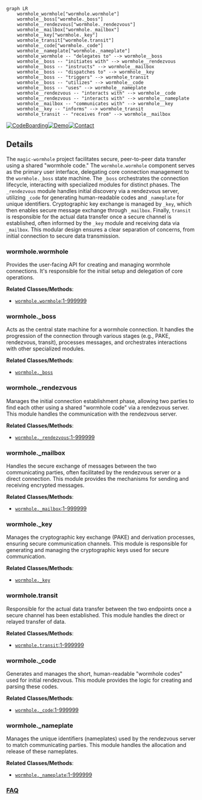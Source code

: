 ```mermaid
graph LR
    wormhole_wormhole["wormhole.wormhole"]
    wormhole__boss["wormhole._boss"]
    wormhole__rendezvous["wormhole._rendezvous"]
    wormhole__mailbox["wormhole._mailbox"]
    wormhole__key["wormhole._key"]
    wormhole_transit["wormhole.transit"]
    wormhole__code["wormhole._code"]
    wormhole__nameplate["wormhole._nameplate"]
    wormhole_wormhole -- "delegates to" --> wormhole__boss
    wormhole__boss -- "initiates with" --> wormhole__rendezvous
    wormhole__boss -- "instructs" --> wormhole__mailbox
    wormhole__boss -- "dispatches to" --> wormhole__key
    wormhole__boss -- "triggers" --> wormhole_transit
    wormhole__boss -- "utilizes" --> wormhole__code
    wormhole__boss -- "uses" --> wormhole__nameplate
    wormhole__rendezvous -- "interacts with" --> wormhole__code
    wormhole__rendezvous -- "interacts with" --> wormhole__nameplate
    wormhole__mailbox -- "communicates with" --> wormhole__key
    wormhole__key -- "informs" --> wormhole_transit
    wormhole_transit -- "receives from" --> wormhole__mailbox
```

[![CodeBoarding](https://img.shields.io/badge/Generated%20by-CodeBoarding-9cf?style=flat-square)](https://github.com/CodeBoarding/GeneratedOnBoardings)[![Demo](https://img.shields.io/badge/Try%20our-Demo-blue?style=flat-square)](https://www.codeboarding.org/demo)[![Contact](https://img.shields.io/badge/Contact%20us%20-%20contact@codeboarding.org-lightgrey?style=flat-square)](mailto:contact@codeboarding.org)

## Details

The `magic-wormhole` project facilitates secure, peer-to-peer data transfer using a shared "wormhole code." The `wormhole.wormhole` component serves as the primary user interface, delegating core connection management to the `wormhole._boss` state machine. The `_boss` orchestrates the connection lifecycle, interacting with specialized modules for distinct phases. The `_rendezvous` module handles initial discovery via a rendezvous server, utilizing `_code` for generating human-readable codes and `_nameplate` for unique identifiers. Cryptographic key exchange is managed by `_key`, which then enables secure message exchange through `_mailbox`. Finally, `transit` is responsible for the actual data transfer once a secure channel is established, often informed by the `_key` module and receiving data via `_mailbox`. This modular design ensures a clear separation of concerns, from initial connection to secure data transmission.

### wormhole.wormhole
Provides the user-facing API for creating and managing wormhole connections. It's responsible for the initial setup and delegation of core operations.


**Related Classes/Methods**:

- <a href="https://github.com/magic-wormhole/magic-wormhole/blob/master/src/wormhole/wormhole.py#L1-L999999" target="_blank" rel="noopener noreferrer">`wormhole.wormhole`:1-999999</a>


### wormhole._boss
Acts as the central state machine for a wormhole connection. It handles the progression of the connection through various stages (e.g., PAKE, rendezvous, transit), processes messages, and orchestrates interactions with other specialized modules.


**Related Classes/Methods**:

- <a href="https://github.com/magic-wormhole/magic-wormhole/blob/master/src/wormhole/wormhole.py" target="_blank" rel="noopener noreferrer">`wormhole._boss`</a>


### wormhole._rendezvous
Manages the initial connection establishment phase, allowing two parties to find each other using a shared "wormhole code" via a rendezvous server. This module handles the communication with the rendezvous server.


**Related Classes/Methods**:

- <a href="https://github.com/magic-wormhole/magic-wormhole/blob/master/src/wormhole/_rendezvous.py#L1-L999999" target="_blank" rel="noopener noreferrer">`wormhole._rendezvous`:1-999999</a>


### wormhole._mailbox
Handles the secure exchange of messages between the two communicating parties, often facilitated by the rendezvous server or a direct connection. This module provides the mechanisms for sending and receiving encrypted messages.


**Related Classes/Methods**:

- <a href="https://github.com/magic-wormhole/magic-wormhole/blob/master/src/wormhole/_mailbox.py#L1-L999999" target="_blank" rel="noopener noreferrer">`wormhole._mailbox`:1-999999</a>


### wormhole._key
Manages the cryptographic key exchange (PAKE) and derivation processes, ensuring secure communication channels. This module is responsible for generating and managing the cryptographic keys used for secure communication.


**Related Classes/Methods**:

- <a href="https://github.com/magic-wormhole/magic-wormhole/blob/master/src/wormhole/wormhole.py" target="_blank" rel="noopener noreferrer">`wormhole._key`</a>


### wormhole.transit
Responsible for the actual data transfer between the two endpoints once a secure channel has been established. This module handles the direct or relayed transfer of data.


**Related Classes/Methods**:

- <a href="https://github.com/magic-wormhole/magic-wormhole/blob/master/src/wormhole/transit.py#L1-L999999" target="_blank" rel="noopener noreferrer">`wormhole.transit`:1-999999</a>


### wormhole._code
Generates and manages the short, human-readable "wormhole codes" used for initial rendezvous. This module provides the logic for creating and parsing these codes.


**Related Classes/Methods**:

- <a href="https://github.com/magic-wormhole/magic-wormhole/blob/master/src/wormhole/_code.py#L1-L999999" target="_blank" rel="noopener noreferrer">`wormhole._code`:1-999999</a>


### wormhole._nameplate
Manages the unique identifiers (nameplates) used by the rendezvous server to match communicating parties. This module handles the allocation and release of these nameplates.


**Related Classes/Methods**:

- <a href="https://github.com/magic-wormhole/magic-wormhole/blob/master/src/wormhole/_nameplate.py#L1-L999999" target="_blank" rel="noopener noreferrer">`wormhole._nameplate`:1-999999</a>




### [FAQ](https://github.com/CodeBoarding/GeneratedOnBoardings/tree/main?tab=readme-ov-file#faq)